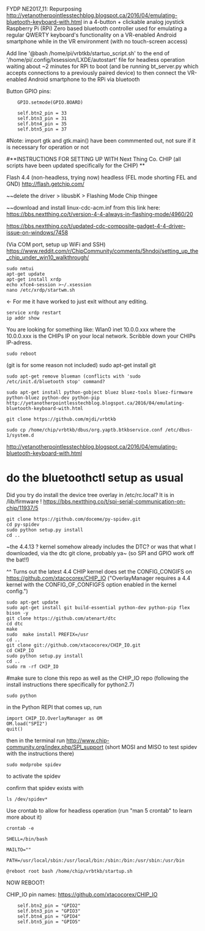 FYDP NE2017_11: Repurposing http://yetanotherpointlesstechblog.blogspot.ca/2016/04/emulating-bluetooth-keyboard-with.html in a 4-button + clickable analog joystick Raspberry Pi (RPi) Zero based bluetooth controller used for emulating a regular QWERTY keyboard's functionality on a VR-enabled Android smartphone while in the VR environment (with no touch-screen access)

Add line '@bash /home/pi/vrbtkb/startuo_script.sh' to the end of '/home/pi/.config/lxsession/LXDE/autostart' file for headless operation waiting about ~2 minutes for RPi to boot (and be running bt_server.py which accepts connections to a previously paired device) to then connect the VR-enabled Android smartphone to the RPi via bluetooth

 Button GPIO pins:

		GPIO.setmode(GPIO.BOARD)

		self.btn2_pin = 33
		self.btn3_pin = 31
		self.btn4_pin = 35
		self.btn5_pin = 37
		
#Note: import gtk and gtk.main() have been commmented out, not sure if it is necessary for operation or not

#**INSTRUCTIONS FOR SETTING UP WITH Next Thing Co. CHIP (all scripts have been updated specifically for the CHIP) **

Flash 4.4 (non-headless, trying now) headless (FEL mode shorting FEL and GND) http://flash.getchip.com/

~~delete the driver > libusbK > Flashing Mode Chip thingee

~~download and install linux-cdc-acm.inf from this link here: https://bbs.nextthing.co/t/version-4-4-always-in-flashing-mode/4960/20

https://bbs.nextthing.co/t/updated-cdc-composite-gadget-4-4-driver-issue-on-windows/7458

(Via COM port, setup up WiFi and SSH) https://www.reddit.com/r/ChipCommunity/comments/5hndoj/setting_up_the_chip_under_win10_walkthrough/

	sudo nmtui
	apt-get update
	apt-get install xrdp
	echo xfce4-session >~/.xsession
	nano /etc/xrdp/startwm.sh

<- For me it have worked to just exit without any editing.

	service xrdp restart
	ip addr show
	
You are looking for something like:
Wlan0
inet 10.0.0.xxx where the 10.0.0.xxx is the CHIPs IP on your local network. Scribble down your CHIPs IP-adress.
	
	sudo reboot

(git is for some reason not included)
sudo apt-get install git

	sudo apt-get remove blueman (conflicts with 'sudo /etc/init.d/bluetooth stop' command?

	sudo apt-get install python-gobject bluez bluez-tools bluez-firmware python-bluez python-dev python-pip  http://yetanotherpointlesstechblog.blogspot.ca/2016/04/emulating-bluetooth-keyboard-with.html

	git clone https://github.com/mjdi/vrbtkb

	sudo cp /home/chip/vrbtkb/dbus/org.yaptb.btkbservice.conf /etc/dbus-1/system.d 
http://yetanotherpointlesstechblog.blogspot.ca/2016/04/emulating-bluetooth-keyboard-with.html

# do the bluetoothctl setup as usual

Did you try do install the device tree overlay in /etc/rc.local? It is in /lib/firmware !
https://bbs.nextthing.co/t/spi-serial-communication-on-chip/11937/5

	git clone https://github.com/doceme/py-spidev.git
	cd py-spidev
	sudo python setup.py install
	cd ..

~the 4.4.13 ? kernel somehow already includes the DTC? or was that what I downloaded, via the dtc git clone, probably ya~ (so SPI and GPIO work off the bat!!)

^^ Turns out the latest 4.4 CHIP kernel does set the CONFIG_CONGIFS on https://github.com/xtacocorex/CHIP_IO
("OverlayManager requires a 4.4 kernel with the CONFIG_OF_CONFIGFS option enabled in the kernel config.")

	sudo apt-get update
	sudo apt-get install git build-essential python-dev python-pip flex bison -y
	git clone https://github.com/atenart/dtc
	cd dtc
	make
	sudo  make install PREFIX=/usr
	cd ..
	git clone git://github.com/xtacocorex/CHIP_IO.git
	cd CHIP_IO
	sudo python setup.py install
	cd ..
	sudo rm -rf CHIP_IO

#make sure to clone this repo as well as the CHIP_IO repo (following the install instructions there specifically for python2.7)

	sudo python

in the Python REPI that comes up, run 

	import CHIP_IO.OverlayManager as OM
	OM.load("SPI2") 
	quit()
	
then in the terminal run http://www.chip-community.org/index.php/SPI_support (short MOSI and MISO to test spidev with the instructions there)
	
	sudo modprobe spidev 
	
to activate the spidev

confirm that spidev exists with
	
	ls /dev/spidev*

Use crontab to allow for headless operation (run "man 5 crontab" to learn more about it)

	crontab -e

	SHELL=/bin/bash
		
	MAILTO=""
	
	PATH=/usr/local/sbin:/usr/local/bin:/sbin:/bin:/usr/sbin:/usr/bin

	@reboot root bash /home/chip/vrbtkb/startup.sh

NOW REBOOT!

CHIP_IO pin names: https://github.com/xtacocorex/CHIP_IO

		self.btn2_pin = "GPIO2"
		self.btn3_pin = "GPIO3"
		self.btn4_pin = "GPIO4"
		self.btn5_pin = "GPIO5"
